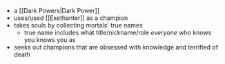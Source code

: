 - a [[Dark Powers|Dark Power]]
- uses/used [[Exethanter]] as a champion
- takes souls by collecting mortals' true names
	- true name includes what title/nickname/role _everyone_ who knows you knows you as
- seeks out champions that are obsessed with knowledge and terrified of death